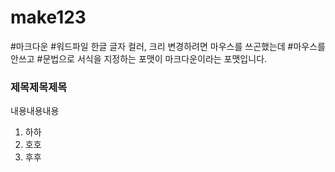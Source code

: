 # make123
#마크다운
#워드파일 한글 글자 컬러, 크리 변경하려면 마우스를 쓰곤했는데
#마우스를 안쓰고
#문법으로 서식을 지정하는 포맷이 마크다운이라는 포맷입니다.

### 제목제목제목
내용내용내용
1. 하하
2. 호호
3. 후후
